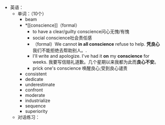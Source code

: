 - 英语：
	- 单词：（10个）
		- beam
		- *[[conscience]]（formal）
			- to have a clear/guilty conscience问心无愧/有愧
			- social conscience社会责任感
			- （formal）We cannot **in all conscience** refuse to help.
			  **凭良心**我们不能拒绝去帮助别人。.
			- I'll write and apologize. I've had it **on** my **conscience** for weeks.
			  我要写信赔礼道歉。几个星期以来我都为此而**良心不安**。
			- prick one's conscience 唤醒良心;受到良心谴责
		- consistent
		- dedicate
		- underestimate
		- confront
		- moderate
		- industrialize
		- sequence
		- superiority
	- 对话练习：